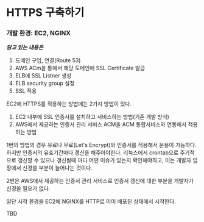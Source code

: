 # HTTPS 구축하기

### 개발 환경: EC2, NGINX

***담고 있는 내용은***

1. 도메인 구입, 연결(Route 53)
2. AWS ACm을 통해서 해당 도메인에 SSL Certificate 발급
3. ELB에 SSL Listner 생성
4. ELB security group 설정
5. SSL 적용

EC2에 HTTPS를 적용하는 방법에는 2가지 방법이 있다.
1. EC2 내부에 SSL 인증서를 설치하고 서비스하는 방법(기존 개발 방식)
2. AWS에서 제공하는 인증서 관리 서비스 ACM을 ACM 통합서비스와 연동해서 적용하는 방법

1번의 방법의 경우 유료나 무료(Let's Encrypt)와 인증서를 적용해서 운용이 가능하다.
하지만 인증서의 유효기간마다 갱신을 해주어야한다.
리눅스에서 crontab으로 주기적으로 갱신할 수 있으나 갱신될때 마다 어떤 이슈가 있는지 확인해야하고, 이는 개발자 입장에서 신경쓸 부분이 늘어나는 것이다.

2번은 AWS에서 제공하는 인증서 관리 서비스로 인증서 갱신에 대한 부분을 개발자가 신경쓸 필요가 없다.

일단 시작 환경을 EC2에 NGINX를 HTTP로 이미 배포된 상태에서 시작한다.

TBD

